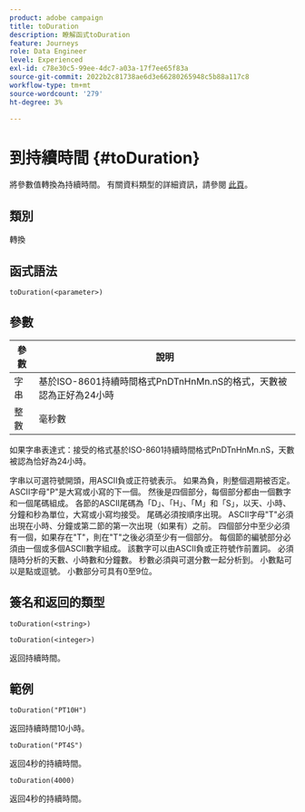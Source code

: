 ```yaml
---
product: adobe campaign
title: toDuration
description: 瞭解函式toDuration
feature: Journeys
role: Data Engineer
level: Experienced
exl-id: c78e30c5-99ee-4dc7-a03a-17f7ee65f83a
source-git-commit: 2022b2c81738ae6d3e66280265948c5b88a117c8
workflow-type: tm+mt
source-wordcount: '279'
ht-degree: 3%

---
```


# 到持續時間 {#toDuration}

將參數值轉換為持續時間。 有關資料類型的詳細資訊，請參閱 [此頁](../expression/data-types.md)。

## 類別

轉換

## 函式語法

`toDuration(<parameter>)`

## 參數

| 參數 | 說明 |
|--- |--- |
| 字串 | 基於ISO-8601持續時間格式PnDTnHnMn.nS的格式，天數被認為正好為24小時 |
| 整數 | 毫秒數 |

如果字串表達式：接受的格式基於ISO-8601持續時間格式PnDTnHnMn.nS，天數被認為恰好為24小時。

字串以可選符號開頭，用ASCII負或正符號表示。 如果為負，則整個週期被否定。 ASCII字母&quot;P&quot;是大寫或小寫的下一個。 然後是四個部分，每個部分都由一個數字和一個尾碼組成。 各節的ASCII尾碼為「D」、「H」、「M」和「S」，以天、小時、分鐘和秒為單位，大寫或小寫均接受。 尾碼必須按順序出現。 ASCII字母&quot;T&quot;必須出現在小時、分鐘或第二節的第一次出現（如果有）之前。 四個部分中至少必須有一個，如果存在&quot;T&quot;，則在&quot;T&quot;之後必須至少有一個部分。 每個節的編號部分必須由一個或多個ASCII數字組成。 該數字可以由ASCII負或正符號作前置詞。 必須隨時分析的天數、小時數和分鐘數。 秒數必須與可選分數一起分析到。 小數點可以是點或逗號。 小數部分可具有0至9位。

## 簽名和返回的類型

`toDuration(<string>)`

`toDuration(<integer>)`

返回持續時間。

## 範例

`toDuration("PT10H")`

返回持續時間10小時。

`toDuration("PT4S")`

返回4秒的持續時間。

`toDuration(4000)`

返回4秒的持續時間。
